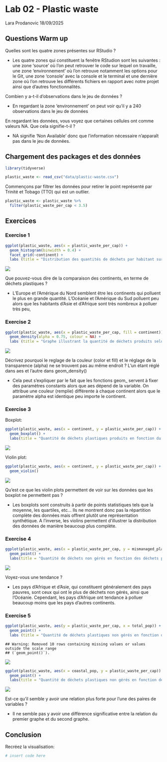 Lab 02 - Plastic waste
================
Lara Prodanovic
18/09/2025

## Questions Warm up

Quelles sont les quatre zones présentes sur RStudio ?

- Les quatre zones qui constituent la fenêtre RStudion sont les
  suivantes : une zone ‘source’ où l’on peut retrouver le code sur
  lequel on travaille, une zone ‘environnement’ où l’on retrouve
  notamment les options pour le Git, une zone ‘console’ avec la console
  et le terminal et une dernière zone où l’on retrouve les différents
  fichiers en rapport avec notre projet ainsi que d’autres
  fonctionnalités.

Combien y a-t-il d’observations dans le jeu de données ?

- En regardant la zone ‘environnement’ on peut voir qu’il y a 240
  observations dans le jeu de données

En regardant les données, vous voyez que certaines cellules ont comme
valeurs NA. Que cela signifie-t-il ?

- NA signifie ‘Non Available’ donc que l’information nécessaire
  n’apparaît pas dans le jeu de données.

## Chargement des packages et des données

``` r
library(tidyverse) 
```

``` r
plastic_waste <- read_csv("data/plastic-waste.csv")
```

Commençons par filtrer les données pour retirer le point représenté par
Trinité et Tobago (TTO) qui est un outlier.

``` r
plastic_waste <- plastic_waste %>%
  filter(plastic_waste_per_cap < 3.5)
```

## Exercices

### Exercise 1

``` r
ggplot(plastic_waste, aes(x = plastic_waste_per_cap)) +
  geom_histogram(binwidth = 0.4) +
  facet_grid(~continent) +
  labs (title = "Distribution des quantités de déchets par habitant sur divers continents", x = "Quantité de déchets plastiques par habitant en kg/jour", y = "Nombre de pays")
```

![](lab-02_files/figure-gfm/plastic-waste-continent-1.png)<!-- -->

Que pouvez-vous dire de la comparaison des continents, en terme de
déchets plastiques ?

- L’Europe et l’Amérique du Nord semblent être les continents qui
  polluent le plus en grande quantité. L’Océanie et l’Amérique du Sud
  polluent peu alors que les habitants d’Asie et d’Afrique sont très
  nombreux à polluer très peu,

### Exercise 2

``` r
ggplot(plastic_waste, aes(x = plastic_waste_per_cap, fill = continent)) +
  geom_density(alpha = 0.75, colour = NA) +
  labs (title = "Graphe illustrant la quantité de déchets produits selon le continent du pays", x = "Quantité de déchets plastiques par habitant en kg/jour", y = "Densité", fill = "Continents")
```

![](lab-02_files/figure-gfm/plastic-waste-density-1.png)<!-- -->

Décrivez pourquoi le reglage de la couleur (color et fill) et le réglage
de la transparence (alpha) ne se trouvent pas au même endroit ? L’un
étant réglé dans aes et l’autre dans geom_density()

- Cela peut s’expliquer par le fait que les fonctions geom\_ servent à
  fixer des paramètres constants alors que aes dépend de la variable. On
  attribue une couleur (remplie) différente à chaque continent alors que
  le paramètre alpha est identique peu importe le continent.

### Exercise 3

Boxplot:

``` r
ggplot(plastic_waste, aes(x = continent, y = plastic_waste_per_cap)) +
  geom_boxplot() + 
  labs(title = "Quantité de déchets plastiques produits en fonction du continent", x = "Continent", y = "Quantité de déchets plastiques par habitant en kg/jour")
```

![](lab-02_files/figure-gfm/plastic-waste-boxplot-1.png)<!-- -->

Violin plot:

``` r
ggplot(plastic_waste, aes(x = continent, y = plastic_waste_per_cap)) +
  geom_violin()
```

![](lab-02_files/figure-gfm/plastic-waste-violin-1.png)<!-- -->

Qu’est ce que les violin plots permettent de voir sur les données que
les boxplot ne permettent pas ?

- Les boxplots sont construits à partir de points statistiques tels que
  la moyenne, les quartiles, etc… Ils ne montrent donc pas la
  répartition complète des données mais offrent plutôt une
  représentation synthétique. A l’inverse, les violins permettent
  d’illustrer la distribution des données de manière beaucoup plus
  complète.

### Exercise 4

``` r
ggplot(plastic_waste, aes(x = plastic_waste_per_cap, y = mismanaged_plastic_waste_per_cap, color = continent)) +
  geom_point() +
  labs(title = "Quantité de déchets non gérés en fonction des déchets produits par habitant", x = "Quantité de déchets plastiques par habitant en kg/jour", y = "Quantité de déchets plastiques non gérés par habitant en kg/jour", colour = "Continents")
```

![](lab-02_files/figure-gfm/plastic-waste-mismanaged-1.png)<!-- -->

Voyez-vous une tendance ?

- Les pays d’Afrique et d’Asie, qui constituent généralement des pays
  pauvres, sont ceux qui ont le plus de déchets non gérés, ainsi que
  l’Océanie. Cependant, les pays d’Afrique ont tendance à polluer
  beaucoup moins que les pays d’autres continents.

### Exercise 5

``` r
ggplot(plastic_waste, aes(y = plastic_waste_per_cap, x = total_pop)) +
  geom_point() +
  labs (title = "Quantité de déchets plastiques non gérés en fonction de la population totale", x = "Population totale selon Gapminder", y = "Quantité de déchets plastiques non gérés par habitant en kg/jour")
```

    ## Warning: Removed 10 rows containing missing values or values outside the scale range
    ## (`geom_point()`).

![](lab-02_files/figure-gfm/plastic-waste-population-total-1.png)<!-- -->

``` r
ggplot(plastic_waste, aes(x = coastal_pop, y = plastic_waste_per_cap)) +
  geom_point() +
  labs(title = "Quantité de déchets plastiques non gérés en fonction de la population côtière", x = "Nombres de personnes vivant sur des côtes", y = "Quantité de déchets plastiques non gérés par habitant en kg/jour")
```

![](lab-02_files/figure-gfm/plastic-waste-population-coastal-1.png)<!-- -->

Est-ce qu’il semble y avoir une relation plus forte pour l’une des
paires de variables ?

- Il ne semble pas y avoir une différence significative entre la
  relation du premier graphe et du second graphe.

## Conclusion

Recréez la visualisation:

``` r
# insert code here
```
